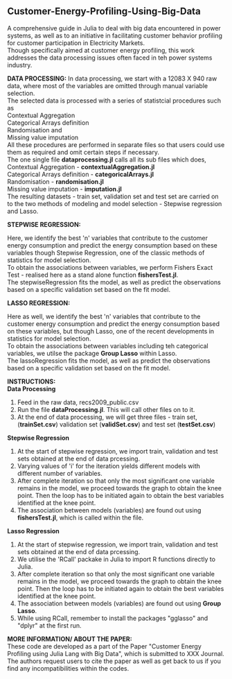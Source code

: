 ## Customer-Energy-Profiling-Using-Big-Data

A comprehensive guide in Julia to deal with big data encountered in power systems, as well as to an initiative in facilitating customer
behavior profiling for customer participation in Electricity Markets.  
Though specifically aimed at customer energy profiling, this work addresses the data processing issues often faced in teh power systems industry.  


**DATA PROCESSING:** 
In data processing, we start with a 12083 X 940 raw data, where most of the variables are omitted through manual variable selection.  
The selected data is processed with a series of statistcial procedures such as  
Contextual Aggregation  
Categorical Arrays definition  
Randomisation and  
Missing value imputation  
All these procedures are performed in separate files so that users could use them as required and omit certain steps if necessary.  
The one single file **dataprocessing.jl** calls all its sub files which does,  
Contextual Aggregation - **contextualAggregation.jl**  
Categorical Arrays definition - **categoricalArrays.jl**  
Randomisation - **randomisation.jl**  
Missing value imputation - **imputation.jl**  
The resulting datasets - train set, validation set and test set are carried on to the two methods of modeling and model selection - Stepwise regression and Lasso.  

**STEPWISE REGRESSION:**  

Here, we identify the best 'n' variables that contribute to the customer energy consumption and predict the energy consumption based on these variables though Stepwise Regression, one of the classic methods of statistics for model selection.  
To obtain the associations between variables, we perform Fishers Exact Test - realised here as a stand alone function **fishersTest.jl**.  
The stepwiseRegression fits the model, as well as predict the observations based on a specific validation set based on the fit model.


**LASSO REGRESSION:**  

Here as well, we identify the best 'n' variables that contribute to the customer energy consumption and predict the energy consumption based on these variables, but though Lasso, one of the recent developments in statistics for model selection.  
To obtain the associations between variables including teh categorical variables, we utilse the package **Group Lasso** within Lasso.  
The lassoRegression fits the model, as well as predict the observations based on a specific validation set based on the fit model.


**INSTRUCTIONS:**  
**Data Processing**  
1. Feed in the raw data, recs2009_public.csv  
2. Run the file **dataProcessing.jl**. This will call other files on to it.  
3. At the end of data processing, we will get three files - train set, (**trainSet.csv**) validation set (**validSet.csv**) and test set (**testSet.csv**)  

 **Stepwise Regression**  
 1. At the start of stepwise regression, we import train, validation and test sets obtained at the end of data prcessing.  
 2. Varying values of 'i' for the iteration yields different models with different number of variables.  
 3. After complete iteration so that only the most significant one variable remains in the model, we proceed towards the graph to obtain the knee point. Then the loop has to be initiated again to obtain the best variables identified at the knee point.  
 4. The association between models (variables) are found out using **fishersTest.jl**, which is called within the file.
 
  **Lasso Regression**  
 1. At the start of stepwise regression, we import train, validation and test sets obtained at the end of data prcessing.  
 2. We utilise the 'RCall' packake in Julia to import R functions directly to Julia.
 3. After complete iteration so that only the most significant one variable remains in the model, we proceed towards the graph to obtain the knee point. Then the loop has to be initiated again to obtain the best variables identified at the knee point.  
 4. The association between models (variables) are found out using **Group Lasso**.  
 5. While using RCall, remember to install the packages "gglasso" and "dplyr" at the first run.

**MORE INFORMATION/ ABOUT THE PAPER:**  
These code are developed as a part of the Paper "Customer Energy Profiling using Julia Lang with Big Data", which is submitted to XXX Journal.  
The authors request users to cite the paper as well as get back to us if you find any incompatibilities within the codes.
